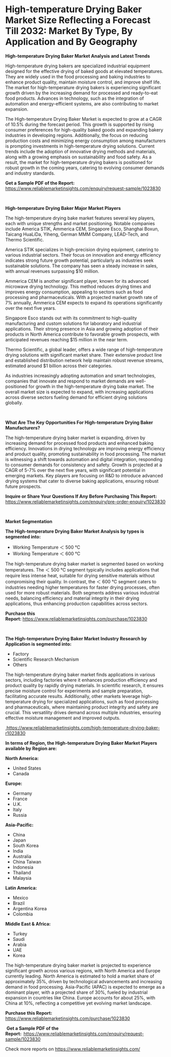 <p><h1>High-temperature Drying Baker Market Size Reflecting a Forecast Till 2032: Market By Type, By Application and By Geography</h1></p><p><strong>High-temperature Drying Baker Market Analysis and Latest Trends</strong></p>
<p><p>High-temperature drying bakers are specialized industrial equipment designed for the effective drying of baked goods at elevated temperatures. They are widely used in the food processing and baking industries to enhance product quality, maintain moisture control, and improve shelf life. The market for high-temperature drying bakers is experiencing significant growth driven by the increasing demand for processed and ready-to-eat food products. Advances in technology, such as the integration of automation and energy-efficient systems, are also contributing to market expansion.</p><p>The High-temperature Drying Baker Market is expected to grow at a CAGR of 10.5% during the forecast period. This growth is supported by rising consumer preferences for high-quality baked goods and expanding bakery industries in developing regions. Additionally, the focus on reducing production costs and minimizing energy consumption among manufacturers is prompting investments in high-temperature drying solutions. Current trends include the adoption of innovative drying methods and materials, along with a growing emphasis on sustainability and food safety. As a result, the market for high-temperature drying bakers is positioned for robust growth in the coming years, catering to evolving consumer demands and industry standards.</p></p>
<p><strong>Get a Sample PDF of the Report:&nbsp;</strong> <a href="https://www.reliablemarketinsights.com/enquiry/request-sample/1023830?utm_campaign=2447&utm_medium=2&utm_source=Github&utm_content=ia&utm_term=24022025&utm_id=high-temperature-drying-baker">https://www.reliablemarketinsights.com/enquiry/request-sample/1023830</a></p>
<p>&nbsp;</p>
<p><strong>High-temperature Drying Baker Major Market Players</strong></p>
<p><p>The high-temperature drying bake market features several key players, each with unique strengths and market positioning. Notable companies include America STIK, Ammerica CEM, Singapore Esco, Shanghai Boxun, Taicang HuaLiDa, Yiheng, German MMM Company, LEAD-Tech, and Thermo Scientific.</p><p>America STIK specializes in high-precision drying equipment, catering to various industrial sectors. Their focus on innovation and energy efficiency indicates strong future growth potential, particularly as industries seek sustainable solutions. The company has seen a steady increase in sales, with annual revenues surpassing $10 million.</p><p>Ammerica CEM is another significant player, known for its advanced microwave drying technology. This method reduces drying times and improves energy consumption, appealing to sectors such as food processing and pharmaceuticals. With a projected market growth rate of 7% annually, Ammerica CEM expects to expand its operations significantly over the next five years.</p><p>Singapore Esco stands out with its commitment to high-quality manufacturing and custom solutions for laboratory and industrial applications. Their strong presence in Asia and growing adoption of their products in North America contribute to favorable growth prospects, with anticipated revenues reaching $15 million in the near term.</p><p>Thermo Scientific, a global leader, offers a wide range of high-temperature drying solutions with significant market share. Their extensive product line and established distribution network help maintain robust revenue streams, estimated around $1 billion across their categories.</p><p>As industries increasingly adopting automation and smart technologies, companies that innovate and respond to market demands are well-positioned for growth in the high-temperature drying bake market. The overall market size is expected to expand, with increasing applications across diverse sectors fueling demand for efficient drying solutions globally.</p></p>
<p>&nbsp;</p>
<p><strong>What Are The Key Opportunities For High-temperature Drying Baker Manufacturers?</strong></p>
<p><p>The high-temperature drying baker market is expanding, driven by increasing demand for processed food products and enhanced baking efficiency. Innovations in drying technology are improving energy efficiency and product quality, promoting sustainability in food processing. The market is witnessing a shift towards automation and digital integration, responding to consumer demands for consistency and safety. Growth is projected at a CAGR of 5-7% over the next five years, with significant potential in emerging markets. Key players are focusing on R&D to introduce advanced drying systems that cater to diverse baking applications, ensuring robust future prospects.</p></p>
<p><strong>Inquire or Share Your Questions If Any Before Purchasing This Report:</strong> <a href="https://www.reliablemarketinsights.com/enquiry/pre-order-enquiry/1023830?utm_campaign=2447&utm_medium=2&utm_source=Github&utm_content=ia&utm_term=24022025&utm_id=high-temperature-drying-baker">https://www.reliablemarketinsights.com/enquiry/pre-order-enquiry/1023830</a></p>
<p>&nbsp;</p>
<p><strong>Market Segmentation</strong></p>
<p><strong>The High-temperature Drying Baker Market Analysis by types is segmented into:</strong></p>
<p><ul><li>Working Temperature ＜ 500 ℃</li><li>Working Temperature ＜ 600 ℃</li></ul></p>
<p><p>The high-temperature drying baker market is segmented based on working temperatures. The ＜ 500 ℃ segment typically includes applications that require less intense heat, suitable for drying sensitive materials without compromising their quality. In contrast, the ＜ 600 ℃ segment caters to industries needing higher temperatures for faster drying processes, often used for more robust materials. Both segments address various industrial needs, balancing efficiency and material integrity in their drying applications, thus enhancing production capabilities across sectors.</p></p>
<p><strong>Purchase this Report:&nbsp;</strong><a href="https://www.reliablemarketinsights.com/purchase/1023830?utm_campaign=2447&utm_medium=2&utm_source=Github&utm_content=ia&utm_term=24022025&utm_id=high-temperature-drying-baker">https://www.reliablemarketinsights.com/purchase/1023830</a></p>
<p>&nbsp;</p>
<p><strong>The High-temperature Drying Baker Market Industry Research by Application is segmented into:</strong></p>
<p><ul><li>Factory</li><li>Scientific Research Mechanism</li><li>Others</li></ul></p>
<p><p>The high-temperature drying baker market finds applications in various sectors, including factories where it enhances production efficiency and product quality by rapidly drying materials. In scientific research, it ensures precise moisture control for experiments and sample preparation, facilitating accurate results. Additionally, other markets leverage high-temperature drying for specialized applications, such as food processing and pharmaceuticals, where maintaining product integrity and safety are crucial. This versatility drives demand across multiple industries, ensuring effective moisture management and improved outputs.</p></p>
<p><a href="https://www.reliablemarketinsights.com/high-temperature-drying-baker-r1023830?utm_campaign=2447&utm_medium=2&utm_source=Github&utm_content=ia&utm_term=24022025&utm_id=high-temperature-drying-baker">&nbsp;https://www.reliablemarketinsights.com/high-temperature-drying-baker-r1023830</a></p>
<p><strong>In terms of Region, the High-temperature Drying Baker Market Players available by Region are:</strong></p>
<p>
    <p> <strong> North America: </strong>
        <ul>
            <li>United States</li>
            <li>Canada</li>
        </ul>
        </p> 
    <p> <strong> Europe: </strong>
        <ul>
            <li>Germany</li>
            <li>France</li>
            <li>U.K.</li>
            <li>Italy</li>
            <li>Russia</li>
        </ul>
        </p> 
    <p> <strong> Asia-Pacific: </strong>
        <ul>
            <li>China</li>
            <li>Japan</li>
            <li>South Korea</li>
            <li>India</li>
            <li>Australia</li>
            <li>China Taiwan</li>
            <li>Indonesia</li>
            <li>Thailand</li>
            <li>Malaysia</li>
        </ul>
        </p> 
    <p> <strong> Latin America: </strong>
        <ul>
            <li>Mexico</li>
            <li>Brazil</li>
            <li>Argentina Korea</li>
            <li>Colombia</li>
        </ul>
        </p> 
    <p> <strong> Middle East & Africa: </strong>
        <ul>
            <li>Turkey</li>
            <li>Saudi</li>
            <li>Arabia</li>
            <li>UAE</li>
            <li>Korea</li>
        </ul>
    </p>
    </p>
<p><p>The high-temperature drying baker market is projected to experience significant growth across various regions, with North America and Europe currently leading. North America is estimated to hold a market share of approximately 35%, driven by technological advancements and increasing demand in food processing. Asia-Pacific (APAC) is expected to emerge as a dominant player, with a projected share of 30%, fueled by industrial expansion in countries like China. Europe accounts for about 25%, with China at 10%, reflecting a competitive yet evolving market landscape.</p></p>
<p><strong>Purchase this Report: </strong><a href="https://www.reliablemarketinsights.com/purchase/1023830?utm_campaign=2447&utm_medium=2&utm_source=Github&utm_content=ia&utm_term=24022025&utm_id=high-temperature-drying-baker">https://www.reliablemarketinsights.com/purchase/1023830</a></p>
<p>&nbsp;<strong>Get a Sample PDF of the Report:&nbsp;&nbsp;</strong><a href="https://www.reliablemarketinsights.com/enquiry/request-sample/1023830?utm_campaign=2447&utm_medium=2&utm_source=Github&utm_content=ia&utm_term=24022025&utm_id=high-temperature-drying-baker">https://www.reliablemarketinsights.com/enquiry/request-sample/1023830</a></p>
<p><strong></strong></p>
<p>Check more reports on <a href="https://www.reliablemarketinsights.com/?utm_campaign=2447&utm_medium=2&utm_source=Github&utm_content=ia&utm_term=24022025&utm_id=high-temperature-drying-baker">https://www.reliablemarketinsights.com/</a></p>